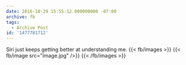 ```yaml
---
date: 2016-10-29 15:55:12.000000000 -07:00
archive: fb
tags: 
  - Archive Post
id: '1477781712'
---
```


Siri just keeps getting better at understanding me.
{{< fb/images >}}
{{< fb/image src="image.jpg" />}}
{{< /fb/images >}}
